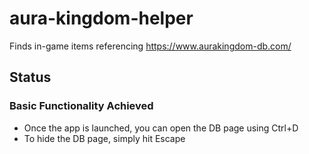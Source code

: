 # aura-kingdom-helper
Finds in-game items referencing https://www.aurakingdom-db.com/

## Status
### Basic Functionality Achieved
- Once the app is launched, you can open the DB page using Ctrl+D
- To hide the DB page, simply hit Escape